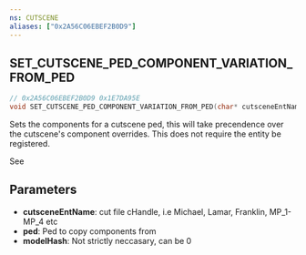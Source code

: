 ```yaml
---
ns: CUTSCENE
aliases: ["0x2A56C06EBEF2B0D9"]
---
```

## SET_CUTSCENE_PED_COMPONENT_VARIATION_FROM_PED

```c
// 0x2A56C06EBEF2B0D9 0x1E7DA95E
void SET_CUTSCENE_PED_COMPONENT_VARIATION_FROM_PED(char* cutsceneEntName, Ped ped, Hash modelHash);
```

Sets the components for a cutscene ped, this will take precendence over the cutscene's component overrides. This does not require the entity be registered.

See

## Parameters
* **cutsceneEntName**: cut file cHandle, i.e Michael, Lamar, Franklin, MP_1-MP_4 etc
* **ped**: Ped to copy components from
* **modelHash**: Not strictly neccasary, can be 0
